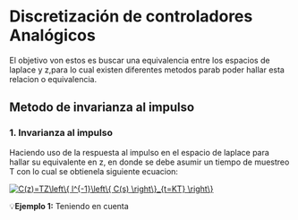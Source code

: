 # Discretización de controladores Analógicos
El objetivo von estos es buscar una equivalencia entre los espacios de laplace y z,para lo cual existen diferentes metodos parab poder hallar esta relacion o equivalencia.
## Metodo de invarianza al impulso
### 1. Invarianza al impulso
Haciendo uso de la respuesta al impulso en el espacio de laplace para hallar su equivalente en z, en donde se debe asumir un tiempo de muestreo T con lo cual se obtienela siguiente ecuacion:

<a href="http://www.alciro.org/tools/matematicas/editor-ecuaciones.jsp?eq=C(z)=TZ\left\{ l^{-1}\left\{ C(s) \right\}_{t=KT} \right\}"><img src="http://www.alciro.org/cgi/tex.cgi?C(z)=TZ\left\{ l^{-1}\left\{ C(s) \right\}_{t=KT} \right\}" title="C(z)=TZ\left\{ l^{-1}\left\{ C(s) \right\}_{t=KT} \right\}" border="0" /></a>

💡**Ejemplo 1:** Teniendo en cuenta 
